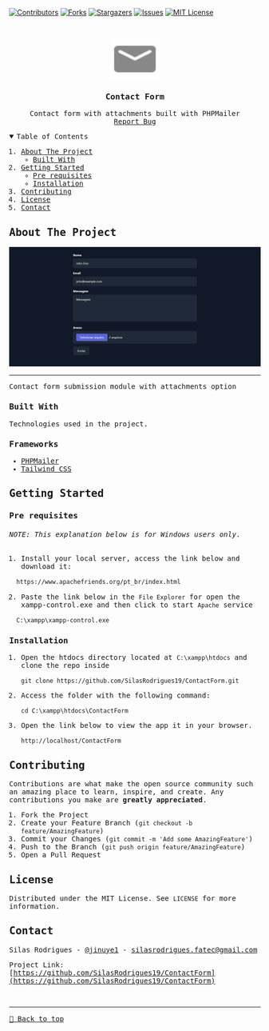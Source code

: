 [![Contributors][contributors-shield]][contributors-url]
[![Forks][forks-shield]][forks-url]
[![Stargazers][stars-shield]][stars-url]
[![Issues][issues-shield]][issues-url]
[![MIT License][license-shield]][license-url]

<!-- PROJECT LOGO -->
<br />
<samp>
<p align="center">
  <a href="https://github.com/SilasRodrigues19/ContactForm">
    <img src="./public/logo.svg" alt="Logo" width="100" height="80">
  </a>

  <h3 align="center">Contact Form</h3>

  <p align="center">
    Contact form with attachments built with PHPMailer
    <br />
    <a href="https://github.com/SilasRodrigues19/ContactForm/issues">Report Bug</a>
  </p>
</p>

<!-- TABLE OF CONTENTS -->
<details open="open">
  <summary>Table of Contents</summary>
  <ol>
    <li>
      <a href="#about-the-project">About The Project</a>
      <ul>
        <li><a href="#built-with">Built With</a></li>
      </ul>
    </li>
    <li>
      <a href="#getting-started">Getting Started</a>
      <ul>
        <li><a href="#pre-requisites">Pre requisites</a></li>
        <li><a href="#installation">Installation</a></li>
      </ul>
    </li>
    <li><a href="#contributing">Contributing</a></li>
    <li><a href="#license">License</a></li>
    <li><a href="#contact">Contact</a></li>
  </ol>
</details>

<!-- ABOUT THE PROJECT -->

## About The Project

[![Preview][product-screenshot]](#)<hr>

Contact form submission module with attachments option


### Built With

Technologies used in the project.

### Frameworks

- [PHPMailer](https://github.com/PHPMailer/PHPMailer)
- [Tailwind CSS](https://tailwindcss.com)

<!-- GETTING STARTED -->

## Getting Started

### Pre requisites

###### NOTE: This explanation below is for Windows users only.

1. Install your local server, access the link below and download it:

```sh
  https://www.apachefriends.org/pt_br/index.html
```

2. Paste the link below in the `File Explorer` for open the xampp-control.exe and then click to start `Apache` service

```sh
  C:\xampp\xampp-control.exe
```

### Installation

1. Open the htdocs directory located at `C:\xampp\htdocs` and clone the repo inside
   ```git
   git clone https://github.com/SilasRodrigues19/ContactForm.git
   ```
2. Access the folder with the following command: 
    ```git
    cd C:\xampp\htdocs\ContactForm
    ```
3. Open the link below to view the app it in your browser.
   ```git
   http://localhost/ContactForm
   ```

<!-- CONTRIBUTING -->

## Contributing

Contributions are what make the open source community such an amazing place to learn, inspire, and create. Any contributions you make are **greatly appreciated**.

1. Fork the Project
2. Create your Feature Branch (`git checkout -b feature/AmazingFeature`)
3. Commit your Changes (`git commit -m 'Add some AmazingFeature'`)
4. Push to the Branch (`git push origin feature/AmazingFeature`)
5. Open a Pull Request

<!-- LICENSE -->

## License

Distributed under the MIT License. See `LICENSE` for more information.

<!-- CONTACT -->

## Contact

Silas Rodrigues - [@jinuye1](https://twitter.com/jinuye1) - silasrodrigues.fatec@gmail.com

Project Link: [https://github.com/SilasRodrigues19/ContactForm](https://github.com/SilasRodrigues19/ContactForm) <br>

<!-- MARKDOWN LINKS & IMAGES -->
<!-- https://www.markdownguide.org/basic-syntax/#reference-style-links -->

[contributors-shield]: https://img.shields.io/github/contributors/SilasRodrigues19/ContactForm.svg?style=for-the-badge
[contributors-url]: https://github.com/SilasRodrigues19/ContactForm/graphs/contributors
[forks-shield]: https://img.shields.io/github/forks/SilasRodrigues19/ContactForm.svg?style=for-the-badge
[forks-url]: https://github.com/SilasRodrigues19/ContactForm/network/members
[stars-shield]: https://img.shields.io/github/stars/SilasRodrigues19/ContactForm.svg?style=for-the-badge
[stars-url]: https://github.com/SilasRodrigues19/ContactForm/stargazers
[issues-shield]: https://img.shields.io/github/issues/SilasRodrigues19/ContactForm.svg?style=for-the-badge
[issues-url]: https://github.com/SilasRodrigues19/ContactForm/issues
[license-shield]: https://img.shields.io/github/license/SilasRodrigues19/ContactForm.svg?style=for-the-badge
[license-url]: https://github.com/SilasRodrigues19/ContactForm/blob/master/LICENSE
[license-url]: https://github.com/SilasRodrigues19/ContactForm/blob/master/LICENSE.txt
[product-screenshot]: ./public/screenshots/preview.png

<br><hr>
[🔼 Back to top](#Contact-Form)